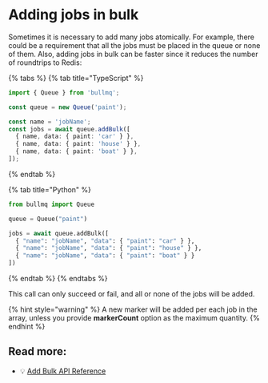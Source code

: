 # Adding jobs in bulk

Sometimes it is necessary to add many jobs atomically. For example, there could be a requirement that all the jobs must be placed in the queue or none of them. Also, adding jobs in bulk can be faster since it reduces the number of roundtrips to Redis:

{% tabs %}
{% tab title="TypeScript" %}

```typescript
import { Queue } from 'bullmq';

const queue = new Queue('paint');

const name = 'jobName';
const jobs = await queue.addBulk([
  { name, data: { paint: 'car' } },
  { name, data: { paint: 'house' } },
  { name, data: { paint: 'boat' } },
]);
```

{% endtab %}

{% tab title="Python" %}

```python
from bullmq import Queue

queue = Queue("paint")

jobs = await queue.addBulk([
  { "name": "jobName", "data": { "paint": "car" } },
  { "name": "jobName", "data": { "paint": "house" } },
  { "name": "jobName", "data": { "paint": "boat" } }
])
```

{% endtab %}
{% endtabs %}

This call can only succeed or fail, and all or none of the jobs will be added.

{% hint style="warning" %}
A new marker will be added per each job in the array, unless you provide **markerCount** option as the maximum quantity.
{% endhint %}

## Read more:

- 💡 [Add Bulk API Reference](https://api.docs.bullmq.io/classes/v5.Queue.html#addBulk)

